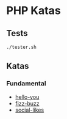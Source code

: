 # PHP Katas

## Tests

``` bash
./tester.sh
```

## Katas

### Fundamental

- [hello-you](./src/Exercises/HelloYou.php)
- [fizz-buzz](./src/Exercises/FizzBuzz.php)
- [social-likes](./src/Exercises/SocialLikes.php)
